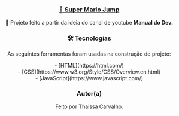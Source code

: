 <h3 align="center">
    <a href="https://thaissacarvalho.github.io/Super-Mario-Jump/">🔗 Super Mario Jump</a>
</h3>
<p align="center">🚀 Projeto feito a partir da ideia do canal de youtube <strong>Manual do Dev.</strong></p>

<h3 align="center"> 🛠 Tecnologias </h3>

<p align="center"> As seguintes ferramentas foram usadas na construção do projeto: </p>

<p align="center">
- [HTML](https://html.com/) <br>
- [CSS](https://www.w3.org/Style/CSS/Overview.en.html) <br>
- [JavaScript](https://www.javascript.com/)
</p>

<h3 align="center">Autor(a)</h3>

<p align="center"> Feito por Thaissa Carvalho. </p> 